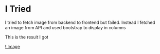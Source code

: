 # I Tried

I tried to fetch image from backend to frontend but failed. Instead I fetched an image from API and used bootstrap to display in columns

This is the result I got

[! Image](frontend/public/readme.png)
